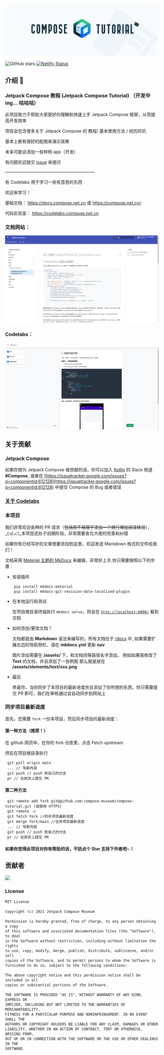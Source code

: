 ![](docs/assets/tutorial-banner.png)

![GitHub stars](https://img.shields.io/github/stars/compose-museum/jetpack-compose-tutorial.svg?style=social&label=Star)
[![Netlify Status](https://api.netlify.com/api/v1/badges/3125541b-c17c-428e-b038-ad444205d56e/deploy-status)](https://app.netlify.com/sites/jetpack-compose/deploys)

## 介绍 💨

### Jetpack Compose 教程 (Jetpack Compose Tutorial) （开发中 ing... 咕咕咕） 

此项目致力于帮助大家更好的理解和快速上手 Jetpack Compose 框架，从而提高开发效率

项目会包含很多关于 Jetpack Compose 的 教程/ 基本使用方法 / 经历的坑

基本上都有很好的配图来演示效果

未来可能会添加一些样例 app（开发）

有问题欢迎提交 [issue](https://github.com/compose-museum/jetpack-compose-tutorial/issues/new) 来提问

—————————————————————

有 Codelabs 用于学习一些有意思的东西

欢迎来学习！ 

基础文档： <https://docs.compose.net.cn> 或 <https://compose.net.cn/>

代码实验室： <https://codelabs.compose.net.cn>

### 文档网站：

<img src = "/screenshots/demo.png">

### Codelabs：

<img src = "/screenshots/demo2.png">


## 关于贡献

### Jetpack Compose
如果你想为 Jetpack Compose 做贡献的话，你可以加入 [Kotlin](https://surveys.jetbrains.com/s3/kotlin-slack-sign-up) 的 Slack 频道 **#Compose**, 或者在 [https://issuetracker.google.com/issues?q=componentid:612128](https://issuetracker.google.com/issues?q=componentid:612128) 中提交 Compose 的 Bug 或者错误

### [关于 Codelabs](https://docs.compose.net.cn/codelabs/)

### 本项目

我们非常欢迎各种的 PR 请求（~~包括但不局限于添加一个换行增加阅读体验~~），_(:з)∠)_本项目还处于初期阶段，非常需要各位大佬的完善和纠错

如果你有已经写好的文章想要添加到这里，欢迎发送 Markdown 格式的文件给我们！

文档采用 [Material 主题的 MkDocs](https://squidfunk.github.io/mkdocs-material/getting-started/) 来编辑，非常好上手,你只需要按照以下的步骤：

* 安装插件

```
    pip install mkdocs-material
    pip install mkdocs-git-revision-date-localized-plugin
```

* 在本地运行和测试

    在项目根目录终端执行 `mkdocs serve`，将会在 [`http://localhost:8000/`](http://localhost:8000/) 看到文档

* 如何添加/更改文档？
    
    文档都是由 **Markdown** 语法来编写的，所有文档位于 [/docs](https://github.com/compose-museum/compose-tutorial/tree/main/docs) 中, 如果需要扩展左边的导航侧栏，请在 **mkdocs.yml** 更新 **nav**

    图片添加需要在 **/assets/** 下，和文档同等路径名字添加，
    例如如果我修改了 **Text** 的文档，并且添加了一张例图
    那么就是放在 **/assets/elements/text/xxx.png**

* 最后

    恭喜你，当你同步了本项目的最新进度并且添加了你所想的东西，你只需要提交 PR 即可，我们在审核通过会自动同步到网站上


### 同步项目最新进度

首先，您需要 `fork` 一份本项目，然后同步项目的最新进度：

#### 第一种方法（推荐！）

在 github 网页中，在你的 fork 仓库里，点击 Fetch upstream

然后在项目根目录执行

```
 git pull origin main
 ... // 写新内容
 git push // push 到自己的分支
 pr // 在网页上提交 PR
```

#### 第二种方法

```
 git remote add fork git@github.com:compose-museum/compose-tutorial.git (或使用 HTTPS)
 git remote -v
 git fetch fork //同步项目最新进度
 git merge fork/main //合并项目最新进度
 ... // 写新内容
 git push // push 到自己的分支
 pr // 在网页上提交 PR
```

#### 如果你觉得此项目对你有帮助的话，不妨点个 Star 支持下作者吧~！

## 贡献者

<img src = "https://opencollective.com/compose-museum/contributors.svg?width=890&button=false" />

### License
```
MIT License

Copyright (c) 2021 Jetpack Compose Museum

Permission is hereby granted, free of charge, to any person obtaining a copy
of this software and associated documentation files (the "Software"), to deal
in the Software without restriction, including without limitation the rights
to use, copy, modify, merge, publish, distribute, sublicense, and/or sell
copies of the Software, and to permit persons to whom the Software is
furnished to do so, subject to the following conditions:

The above copyright notice and this permission notice shall be included in all
copies or substantial portions of the Software.

THE SOFTWARE IS PROVIDED "AS IS", WITHOUT WARRANTY OF ANY KIND, EXPRESS OR
IMPLIED, INCLUDING BUT NOT LIMITED TO THE WARRANTIES OF MERCHANTABILITY,
FITNESS FOR A PARTICULAR PURPOSE AND NONINFRINGEMENT. IN NO EVENT SHALL THE
AUTHORS OR COPYRIGHT HOLDERS BE LIABLE FOR ANY CLAIM, DAMAGES OR OTHER
LIABILITY, WHETHER IN AN ACTION OF CONTRACT, TORT OR OTHERWISE, ARISING FROM,
OUT OF OR IN CONNECTION WITH THE SOFTWARE OR THE USE OR OTHER DEALINGS IN THE
SOFTWARE.

```
